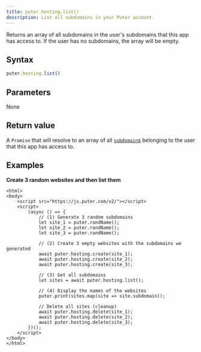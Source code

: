 ```yaml
---
title: puter.hosting.list()
description: List all subdomains in your Puter account.
---
```


Returns an array of all subdomains in the user's subdomains that this app has access to. If the user has no subdomains, the array will be empty.

## Syntax
```js
puter.hosting.list()
```

## Parameters
None

## Return value
A `Promise` that will resolve to an array of all [`subdomain`s](/Objects/subdomain/) belonging to the user that this app has access to. 

## Examples

<strong class="example-title">Create 3 random websites and then list them</strong>

```html;hosting-list
<html>
<body>
    <script src="https://js.puter.com/v2/"></script>
    <script>
        (async () => {
            // (1) Generate 3 random subdomains
            let site_1 = puter.randName();
            let site_2 = puter.randName();
            let site_3 = puter.randName();

            // (2) Create 3 empty websites with the subdomains we generated
            await puter.hosting.create(site_1);
            await puter.hosting.create(site_2);
            await puter.hosting.create(site_3);

            // (3) Get all subdomains
            let sites = await puter.hosting.list();

            // (4) Display the names of the websites
            puter.print(sites.map(site => site.subdomain));

            // Delete all sites (cleanup)
            await puter.hosting.delete(site_1);
            await puter.hosting.delete(site_2);
            await puter.hosting.delete(site_3);
        })();
    </script>
</body>
</html>
```
